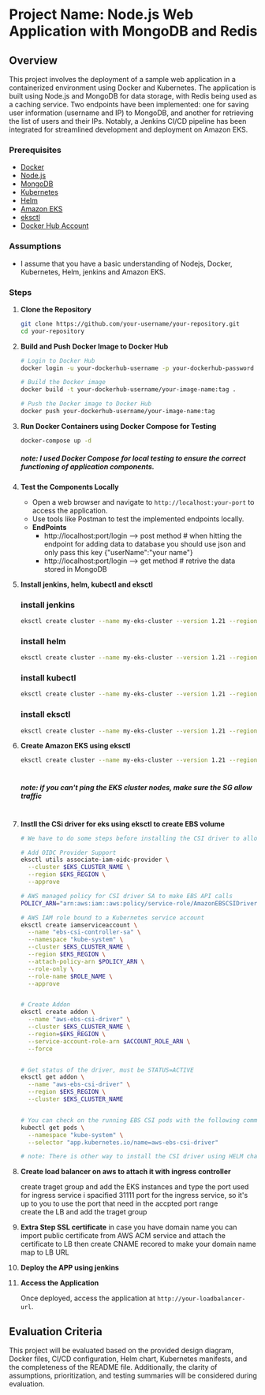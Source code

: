 # Project Name: Node.js Web Application with MongoDB and Redis

## Overview

This project involves the deployment of a sample web application in a containerized environment using Docker and Kubernetes. The application is built using Node.js and MongoDB for data storage, with Redis being used as a caching service. Two endpoints have been implemented: one for saving user information (username and IP) to MongoDB, and another for retrieving the list of users and their IPs.
Notably, a Jenkins CI/CD pipeline has been integrated for streamlined development and deployment on Amazon EKS.

### Prerequisites

- [Docker](https://www.docker.com/)
- [Node.js](https://nodejs.org/)
- [MongoDB](https://www.mongodb.com/)
- [Kubernetes](https://kubernetes.io/)
- [Helm](https://helm.sh/)
- [Amazon EKS](https://aws.amazon.com/eks/)
- [eksctl](https://eksctl.io/)
- [Docker Hub Account](https://hub.docker.com/)


### Assumptions

- I assume that you have a basic understanding of Nodejs, Docker, Kubernetes, Helm, jenkins and Amazon EKS.

### Steps

1. **Clone the Repository**

    ```bash
    git clone https://github.com/your-username/your-repository.git
    cd your-repository
    ```

2. **Build and Push Docker Image to Docker Hub**

   ```bash
   # Login to Docker Hub
   docker login -u your-dockerhub-username -p your-dockerhub-password

   # Build the Docker image
   docker build -t your-dockerhub-username/your-image-name:tag .

   # Push the Docker image to Docker Hub
   docker push your-dockerhub-username/your-image-name:tag
   

3. **Run Docker Containers using Docker Compose for Testing**

    ```bash
    docker-compose up -d  
    ```
    
    ##### note: I used Docker Compose for local testing to ensure the correct functioning of application components.
   

5. **Test the Components Locally**

   - Open a web browser and navigate to `http://localhost:your-port` to access the application.
   - Use tools like Postman to test the implemented endpoints locally.
   - **EndPoints**
       - http://localhost:port/login  --> post method        # when hitting the endpoint for adding data to database you should use json and only pass this key {"userName":"your name"}
       - http://localhost:port/login  --> get method         # retrive the data stored in MongoDB


7. **Install jenkins, helm, kubectl and eksctl**
    ### install jenkins
    ```bash
    eksctl create cluster --name my-eks-cluster --version 1.21 --region your-region
    ```

    ### install helm
    ```bash
    eksctl create cluster --name my-eks-cluster --version 1.21 --region your-region
    ```
    ### install kubectl
    ```bash
    eksctl create cluster --name my-eks-cluster --version 1.21 --region your-region
    ```

    ### install eksctl
    ```bash
    eksctl create cluster --name my-eks-cluster --version 1.21 --region your-region
    ```

6. **Create Amazon EKS using eksctl**
    ```bash
    eksctl create cluster --name my-eks-cluster --version 1.21 --region your-region
    ```
   #
   ##### note: if you can't ping the EKS cluster nodes, make sure the SG allow traffic
   #

8. **Instll the CSi driver for eks using eksctl to create EBS volume**
    ```bash
    # We have to do some steps before installing the CSI driver to allow the EKS to be authorized to provision EBS volume

    # Add OIDC Provider Support
    eksctl utils associate-iam-oidc-provider \
      --cluster $EKS_CLUSTER_NAME \
      --region $EKS_REGION \
      --approve

    # AWS managed policy for CSI driver SA to make EBS API calls
    POLICY_ARN="arn:aws:iam::aws:policy/service-role/AmazonEBSCSIDriverPolicy"
    
    # AWS IAM role bound to a Kubernetes service account
    eksctl create iamserviceaccount \
      --name "ebs-csi-controller-sa" \
      --namespace "kube-system" \
      --cluster $EKS_CLUSTER_NAME \
      --region $EKS_REGION \
      --attach-policy-arn $POLICY_ARN \
      --role-only \
      --role-name $ROLE_NAME \
      --approve


    # Create Addon
    eksctl create addon \
      --name "aws-ebs-csi-driver" \
      --cluster $EKS_CLUSTER_NAME \
      --region=$EKS_REGION \
      --service-account-role-arn $ACCOUNT_ROLE_ARN \
      --force

    
    # Get status of the driver, must be STATUS=ACTIVE
    eksctl get addon \
      --name "aws-ebs-csi-driver" \
      --region $EKS_REGION \
      --cluster $EKS_CLUSTER_NAME

    
    # You can check on the running EBS CSI pods with the following command:
    kubectl get pods \
      --namespace "kube-system" \
      --selector "app.kubernetes.io/name=aws-ebs-csi-driver"

    # note: There is other way to install the CSI driver using HELM chart :)
     ```
    
9. **Create load balancer on aws to attach it with ingress controller**

   create traget group and add the EKS instances and type the port used for ingress service
   i spacified 31111 port for the ingress service, so it's up to you to use the port that need in the accpted port range    
   create the LB and add the traget group
    
10. **Extra Step SSL certificate**
    in case you have domain name you can import public certificate from AWS ACM service and attach the certificate to LB
    then create CNAME recored to make your domain name map to LB URL
    
12. **Deploy the APP using jenkins**

13. **Access the Application**

    Once deployed, access the application at `http://your-loadbalancer-url`.



## Evaluation Criteria

This project will be evaluated based on the provided design diagram, Docker files, CI/CD configuration, Helm chart, Kubernetes manifests, and the completeness of the README file. Additionally, the clarity of assumptions, prioritization, and testing summaries will be considered during evaluation.
